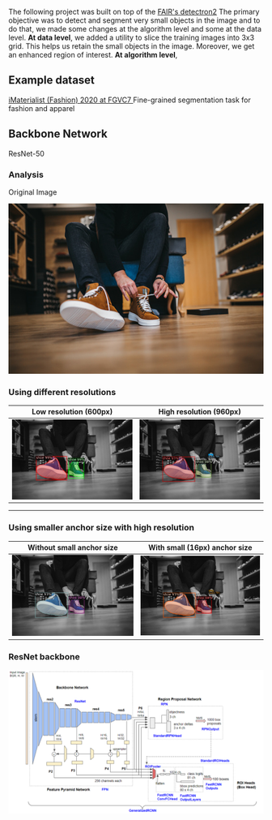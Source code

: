 The following project was built on top of the <a href="https://ai.facebook.com/tools/detectron2/">FAIR's detectron2</a> 
The primary objective was to detect and segment very small objects in the image and to do that, we made some changes at the algorithm level and some at the data level.
<b>At data level</b>, we added a utility to slice the training images into 3x3 grid. This helps us retain the small objects in the image. Moreover, we get an enhanced region of interest. 
<b>At algorithm level</b>,

## Example dataset
<a href="https://www.kaggle.com/c/imaterialist-fashion-2020-fgvc7">iMaterialist (Fashion) 2020 at FGVC7 </a>
Fine-grained segmentation task for fashion and apparel

## Backbone Network
ResNet-50

### Analysis
Original Image

<img src="examples/original.jpg">

### Using different resolutions
| Low resolution (600px) | High resolution (960px) |
-------------------------|--------------------------
| <img src="examples/low_res.png"> | <img src="examples/high_res.png"> |
------------------------------------------------------------------------

### Using smaller anchor size with high resolution
| Without small anchor size | With small (16px) anchor size |
-------------------------|--------------------------
| <img src="examples/high_res_but_no_16x16_anchor.png"> | <img src="examples/high_res_with_16_anchor.png"> |


### ResNet backbone
<img src="docs/Architecture.png" />
